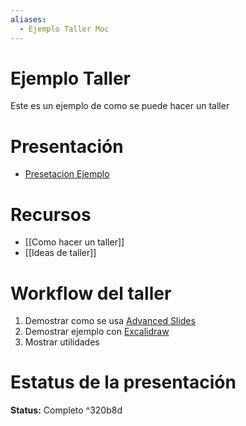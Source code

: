 ```yaml
---
aliases:
  - Ejemplo Taller Moc
---
```

# Ejemplo Taller

Este es un ejemplo de como se puede hacer un taller

# Presentación

- [Presetacion Ejemplo](talleres/Ejemplo%20Taller/Presetacion%20Ejemplo.md)


# Recursos

- [[Como hacer un taller]]
- [[Ideas de taller]]

# Workflow del taller

1. Demostrar como se usa [Advanced Slides](documentation/Advanced%20Slides.md)
2. Demostrar ejemplo con [Excalidraw](documentation/Excalidraw.md)
3. Mostrar utilidades

# Estatus de la presentación

**Status:** Completo ^320b8d